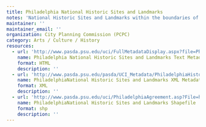 ```yaml
---
title: Philadelphia National Historic Sites and Landmarks
notes: 'National Historic Sites and Landmarks within the boundaries of the City of Philadelphia. The data was updated in 2010 with information from the Pennsylvania Historical and Museum Commission Cultural Resources Geographic Information System. '
maintainer: ''
maintainer_email: ''
organization: City Planning Commission (PCPC)
category: Arts / Culture / History
resources:
  - url: 'http://www.pasda.psu.edu/uci/FullMetadataDisplay.aspx?file=PhiladelphiaHistoricSites_NatlReg201201.xml'
    name: Philadelphia National Historic Sites and Landmarks Text Metadata
    format: HTML
    description: ''
  - url: 'http://www.pasda.psu.edu/pasda/UCI_Metadata/PhiladelphiaHistoricSites_NatlReg201201.xml'
    name: PhiladelphiaNational Historic Sites and Landmarks XML Metadata
    format: XML
    description: ''
  - url: 'http://www.pasda.psu.edu/uci/PhiladelphiaAgreement.asp?File=http://www.pasda.psu.edu/philacity/data/PhiladelphiaHistoricSites_NatlReg201201.zip'
    name: PhiladelphiaNational Historic Sites and Landmarks Shapefile
    format: shp
    description: ''
---
```

